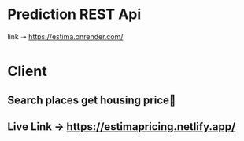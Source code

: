 
# Prediction REST Api

link 🠒 https://estima.onrender.com/

# Client

## Search places get housing price🤑

## Live Link → https://estimapricing.netlify.app/
